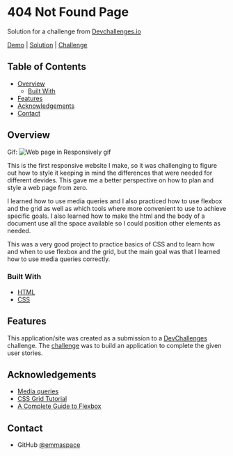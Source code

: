 # 404 Not Found Page

Solution for a challenge from  [Devchallenges.io](http://devchallenges.io)

[Demo](https://404notfound-devchallenges.glitch.me/) | [Solution](https://github.com/emmaspace/404-not-found-devChallenges) | [Challenge](https://devchallenges.io/challenges/wBunSb7FPrIepJZAg0sY) 

## Table of Contents

- [Overview](#overview)
  - [Built With](#built-with)
- [Features](#features)
- [Acknowledgements](#acknowledgements)
- [Contact](#contact)

## Overview

Gif: ![Web page in Responsively gif](https://cdn.glitch.com/22b59d65-04e1-45a4-a1c9-23e737c2551c%2F404%20page%20not%20found.gif?v=1620349172097)

This is the first responsive website I make, so it was challenging to figure out how to style it keeping in mind the differences that were needed for different devides. This gave me a better perspective on how to plan and style a web page from zero.

I learned how to use media queries and I also practiced how to use flexbox and the grid as well as which tools where more convenient to use to achieve specific goals. I also learned how to make the html and the body of a document use all the space available so I could position other elements as needed.

This was a very good project to practice basics of CSS and to learn how and when to use flexbox and the grid, but the main goal was that I learned how to use media queries correctly.

### Built With

- [HTML](https://html.com/)
- [CSS](https://www.w3.org/Style/CSS/Overview.en.html)

## Features

This application/site was created as a submission to a [DevChallenges](https://devchallenges.io/challenges) challenge. The [challenge](https://devchallenges.io/challenges/wBunSb7FPrIepJZAg0sY) was to build an application to complete the given user stories.


## Acknowledgements

- [Media queries](https://devchallenges.io/learn/tutorial/media-queries)
- [CSS Grid Tutorial](https://www.youtube.com/watch?v=EFafSYg-PkI)
- [A Complete Guide to Flexbox](https://css-tricks.com/snippets/css/a-guide-to-flexbox/)

## Contact

- GitHub [@emmaspace](https://github.com/emmaspace)
